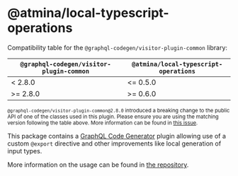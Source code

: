 # @atmina/local-typescript-operations

Compatibility table for the `@graphql-codegen/visitor-plugin-common` library:

| `@graphql-codegen/visitor-plugin-common` | `@atmina/local-typescript-operations` |
|------------------------------------------|---------------------------------------|
| < 2.8.0                                  | <= 0.5.0                              |
| \>= 2.8.0                                | \>= 0.6.0                             |

<sub>`@graphql-codegen/visitor-plugin-common@2.8.0` introduced a breaking change to the public API of one of the classes
used in this plugin. Please ensure you are using the matching version following the table above. More information can be
found in [this issue](https://github.com/ATMINA/graphql-codegen-plugins/issues/1).</sub>

This package contains a [GraphQL Code Generator](https://graphql-code-generator.com/) plugin allowing use of a
custom `@export` directive and other improvements like local generation of input types.

More information on the usage can be found in [the repository](https://github.com/ATMINA/graphql-codegen-plugins).
